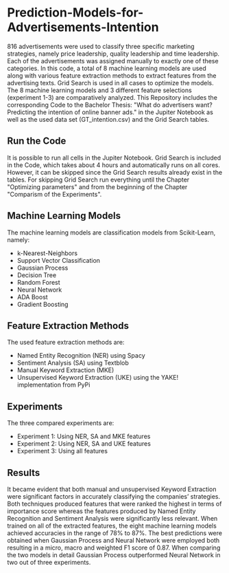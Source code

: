 # Prediction-Models-for-Advertisements-Intention

816 advertisements were used to classify three specific marketing strategies, namely price leadership, quality leadership and time leadership. Each of the advertisements was assigned manually to exactly one of these categories. In this code, a total of 8 machine learning models are used along with various feature extraction methods to extract features from the advertising texts. Grid Search is used in all cases to optimize the models. The 8 machine learning models and 3 different feature selections (experiment 1-3) are comparatively analyzed. This Repository includes the corresponding Code to the Bachelor Thesis: "What do advertisers want? Predicting the intention of online banner ads." in the Jupiter Notebook as well as the used data set (GT_intention.csv) and the Grid Search tables.

## Run the Code
It is possible to run all cells in the Jupiter Notebook. Grid Search is included in the Code, which takes about 4 hours and automatically runs on all cores. However, it can be skipped since the Grid Search results already exist in the tables. For skipping Grid Search run everything until the Chapter "Optimizing parameters" and from the beginning of the Chapter "Comparism of the Experiments".

## Machine Learning Models
The machine learning models are classification models from Scikit-Learn, namely:
* k-Nearest-Neighbors
* Support Vector Classification
* Gaussian Process
* Decision Tree
* Random Forest
* Neural Network
* ADA Boost
* Gradient Boosting

## Feature Extraction Methods
The used feature extraction methods are:
* Named Entity Recognition (NER) using Spacy
* Sentiment Analysis (SA) using Textblob
* Manual Keyword Extraction (MKE)
* Unsupervised Keyword Extraction (UKE) using the YAKE! implementation from PyPi

## Experiments
The three compared experiments are:
* Experiment 1: Using NER, SA and MKE features
* Experiment 2: Using NER, SA and UKE features
* Experiment 3: Using all features

## Results
It became evident that both manual and unsupervised Keyword Extraction were significant factors in accurately classifying the companies’ strategies. Both techniques produced features that were ranked the highest in terms of importance score whereas the features produced by Named Entity Recognition and Sentiment Analysis were significantly less relevant. When trained on all of the extracted features, the eight machine learning models achieved accuracies in the range of 78% to 87%. The best predictions were obtained when Gaussian Process and Neural Network were employed both resulting in a micro, macro and weighted F1 score of 0.87. When comparing the two models in detail Gaussian Process outperformed Neural Network in two out of three experiments.
